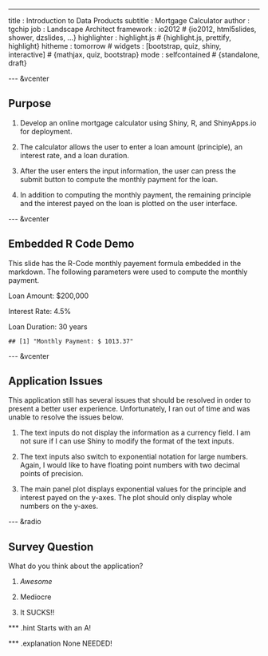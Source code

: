 ---
title       : Introduction to Data Products
subtitle    : Mortgage Calculator
author      : tgchip
job         : Landscape Architect
framework   : io2012        # {io2012, html5slides, shower, dzslides, ...}
highlighter : highlight.js  # {highlight.js, prettify, highlight}
hitheme     : tomorrow      # 
widgets     : [bootstrap, quiz, shiny, interactive]            # {mathjax, quiz, bootstrap}
mode        : selfcontained # {standalone, draft}

--- &vcenter

## Purpose

1. Develop an online mortgage calculator using Shiny, R, and ShinyApps.io for deployment.

2. The calculator allows the user to enter a loan amount (principle), an interest rate, and a loan duration.

3. After the user enters the input information, the user can press the submit button to compute the monthly payment for the loan.

4. In addition to computing the monthly payment, the remaining principle and the interest payed on the loan is plotted on the user interface.

--- &vcenter

## Embedded R Code Demo

This slide has the R-Code monthly payement formula embedded in the markdown.  The following parameters were used to compute the monthly payment.

Loan Amount: $200,000

Interest Rate: 4.5%

Loan Duration: 30 years




```
## [1] "Monthly Payment: $ 1013.37"
```


--- &vcenter

## Application Issues

This application still has several issues that should be resolved in order to present a better user experience.  Unfortunately, I ran out of time and was unable to resolve the issues below.

1. The text inputs do not display the information as a currency field.  I am not sure if I can use Shiny to modify the format of the text inputs.

2. The text inputs also switch to exponential notation for large numbers.  Again, I would like to have floating point numbers with two decimal points of precision.

3. The main panel plot displays exponential values for the principle and interest payed on the y-axes.  The plot should only display whole numbers on the y-axes.

--- &radio

## Survey Question

What do you think about the application?

1. _Awesome_

2. Mediocre

3. It SUCKS!!

*** .hint
Starts with an A!

*** .explanation
None NEEDED!



